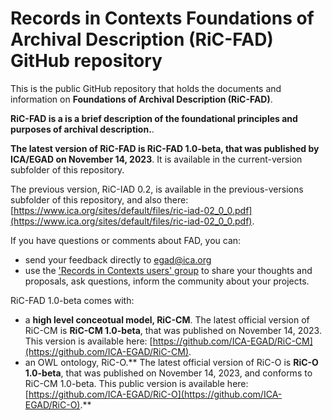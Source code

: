 # Records in Contexts Foundations of Archival Description (RiC-FAD) GitHub repository

This is the public GitHub repository that holds the documents and information on **Foundations of Archival Description (RiC-FAD)**.

**RiC-FAD is a is a brief description of the foundational principles and purposes of archival description.**.

**The latest version of RiC-FAD is RiC-FAD 1.0-beta, that was published by ICA/EGAD on November 14, 2023**. It is available in the current-version subfolder of this repository.

The previous version, RiC-IAD 0.2, is available in the previous-versions subfolder of this repository, and also there: 
[https://www.ica.org/sites/default/files/ric-iad-02_0_0.pdf](https://www.ica.org/sites/default/files/ric-iad-02_0_0.pdf).

If you have questions or comments about FAD, you can:
- send your feedback directly to egad@ica.org
- use the ['Records in Contexts users' group](https://groups.google.com/g/Records_in_Contexts_users) to share your thoughts and proposals, ask questions, inform the community about your projects.

RiC-FAD 1.0-beta comes with:
- a **high level conceotual model, RiC-CM**. The latest official version of RiC-CM is **RiC-CM 1.0-beta**, that was published on November 14, 2023. This version is available here: [https://github.com/ICA-EGAD/RiC-CM](https://github.com/ICA-EGAD/RiC-CM).
- an OWL ontology, RiC-O.**
The latest official version of RiC-O is **RiC-O 1.0-beta**, that was published on November 14, 2023, and conforms to RiC-CM 1.0-beta. This public version is available here: [https://github.com/ICA-EGAD/RiC-O](https://github.com/ICA-EGAD/RiC-O).**

